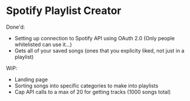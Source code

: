 # Spotify Playlist Creator

Done'd:
- Setting up connection to Spotify API using OAuth 2.0 (Only people whitelisted can use it...)
- Gets all of your saved songs (ones that you explicity liked, not just in a playlist)

WiP:
- Landing page
- Sorting songs into specific categories to make into playlists
- Cap API calls to a max of 20 for getting tracks (1000 songs total)